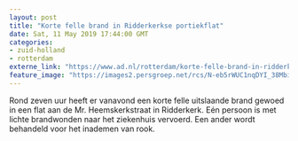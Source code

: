 ```yaml
---
layout: post
title: "Korte felle brand in Ridderkerkse portiekflat"
date: Sat, 11 May 2019 17:44:00 GMT
categories: 
- zuid-holland 
- rotterdam 
externe_link: "https://www.ad.nl/rotterdam/korte-felle-brand-in-ridderkerkse-portiekflat~a1509fcd/"
feature_image: "https://images2.persgroep.net/rcs/N-eb5rWUC1nqDYI_38MbibvEVBM/diocontent/147998998/_fitwidth/400/?appId=21791a8992982cd8da851550a453bd7f&quality=0.7"
---
```


Rond zeven uur heeft er vanavond een korte felle uitslaande brand gewoed in een flat aan de Mr. Heemskerkstraat in Ridderkerk. Eén persoon is met lichte brandwonden naar het ziekenhuis vervoerd. Een ander wordt behandeld voor het inademen van rook.
